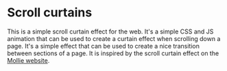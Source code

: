 # Scroll curtains
This is a simple scroll curtain effect for the web. It's a simple CSS and JS animation that can be used to create a curtain effect when scrolling down a page. It's a simple effect that can be used to create a nice transition between sections of a page. It is inspired by the scroll curtain effect on the [Mollie website](https://www.mollie.com/).